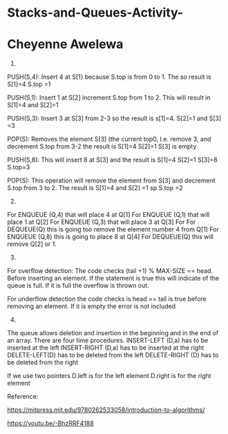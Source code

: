 # Stacks-and-Queues-Activity-
# Cheyenne Awelewa


1.
PUSH(S,4): Insert 4 at S[1} because S.top is from 0 to 1. The so result is S[1]=4 S.top =1 

PUSH(S,1): Insert 1 at S[2] increment S.top from 1 to 2. This will result in S[1]=4 and S[2]=1

PUSH(S,3):  Insert 3 at S[3] from 2-3 so the result is s[1]=4. S[2]=1 and S[3] =3 

POP(S): Removes the element S[3] (the current top0, I.e. remove 3, and decrement S.top from 3-2 the result is S[1]=4 S[2]=1 S[3] is empty

PUSH(S,8): This will insert 8 at S[3] and the result is S[1]=4 S[2]=1 S[3]=8  S.top=3

POP(S): This operation will remove the element from S[3] and decrement S.top from 3 to 2. The result is S[1]=4 and S[2] =1 sp S.top =2 

2.
For ENQUEUE (Q,4) that will place 4 at Q[1]
For ENQUEUE (Q,1) that will place 1 at Q[2]
For ENQUEUE (Q,3) that will place 3 at Q[3]
For For DEQUEUE(Q) this is going too remove the element number 4 from Q[1]
For ENQUEUE (Q,8) this is going to place 8 at Q[4] 
For DEQUEUE(Q) this will remove Q[2] or 1.

3.

For overflow detection:
The code checks (tail +1) % MAX-SIZE == head. Before inserting an element. If the statement is true this will indicate of the queue is full. If it is full the overflow is thrown out. 




For underflow detection the code checks is head == tail is true before removing an element. If it is empty the error is not included

4.
The queue allows deletion and insertion in the beginning and in the end of an array. There are four time procedures. 
INSERT-LEFT (D,a) has to be inserted at the left
INSERT-RIGHT (D,a) has to be inserted at the right
DELETE-LEFT(D) has to be deleted from the left
DELETE-RIGHT (D) has to be deleted from the right

If we use two pointers D.left is for the left element
D.right is for the right element 

Reference:

https://mitpress.mit.edu/9780262533058/introduction-to-algorithms/


https://youtu.be/-BhzRRF4188
